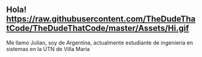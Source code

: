 ## Hola! https://raw.githubusercontent.com/TheDudeThatCode/TheDudeThatCode/master/Assets/Hi.gif

Me llamo Julian, soy de Argentina, actualmente estudiante de ingenieria en sistemas en la UTN de Villa Maria
